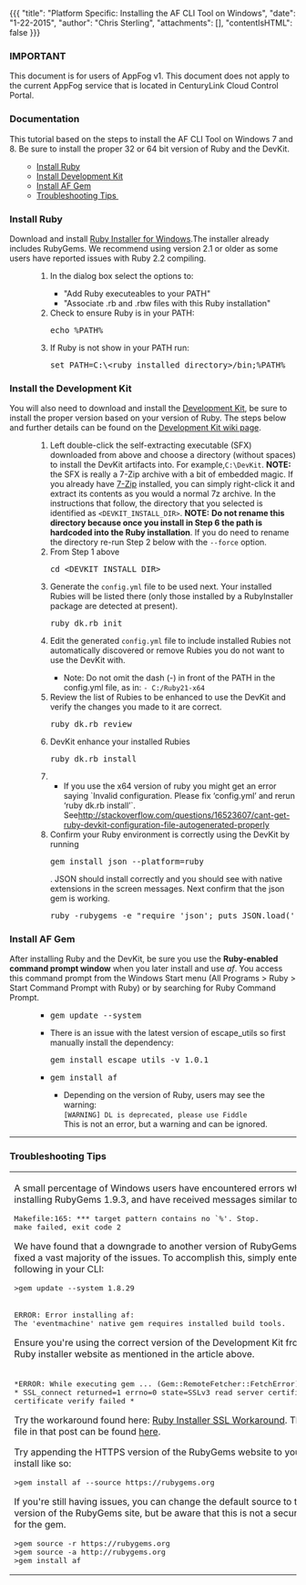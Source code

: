 {{{
  "title": "Platform Specific: Installing the AF CLI Tool on Windows",
  "date": "1-22-2015",
  "author": "Chris Sterling",
  "attachments": [],
  "contentIsHTML": false
}}}

### IMPORTANT

This document is for users of AppFog v1. This document does not apply to the current AppFog service that is located in CenturyLink Cloud Control Portal.

### Documentation

<p>This tutorial based on the steps to install the AF CLI Tool on Windows 7 and 8. Be sure to install the proper 32 or 64 bit version of Ruby and the DevKit.</p>
<ul>
<ul>
<li><a href="#ruby">Install Ruby</a></li>
<li><a href="#devkit">Install Development Kit</a></li>
<li><a href="#af">Install AF Gem</a></li>
<li><a href="#trouble">Troubleshooting Tips </a></li>
</ul>
</ul>
<h3><a name="ruby"></a>Install Ruby</h3>
<p>Download and install <a href="http://rubyinstaller.org/downloads/">Ruby Installer for Windows</a>.The installer already includes RubyGems. We recommend using version 2.1 or older as some users have reported issues with Ruby 2.2 compiling.</p>
<ul>
<ul>
<ol>
<li>In the dialog box select the options to:</li>
<ul>
<li>"Add Ruby executeables to your PATH"</li>
<li>"Associate .rb and .rbw files with this Ruby installation"</li>
</ul>
<li>Check to ensure Ruby is in your PATH:
<pre>echo %PATH%<code> </code></pre>
</li>
<li>If Ruby is not show in your PATH run:
<pre>set PATH=C:\&lt;ruby installed directory&gt;/bin;%PATH%</pre>
</li>
</ol>
</ul>
</ul>
<h3><a name="devkit"></a>Install the Development Kit</h3>
<p>You will also need to download and install the <a href="http://rubyinstaller.org/downloads/">Development Kit</a>, be sure to install the proper version based on your version of Ruby. The steps below and further details can be found on the <a href="https://github.com/oneclick/rubyinstaller/wiki/Development-Kit">Development Kit wiki page</a>.</p>
<ul>
<ul>
<ol>
<li>Left double-click the self-extracting executable (SFX) downloaded from above and choose a directory (without spaces) to install the DevKit artifacts into. For example,<code>C:\DevKit</code>. <strong>NOTE:</strong> the SFX is really a 7-Zip archive with a bit of embedded magic. If you already have <a href="http://7-zip.org/">7-Zip</a> installed, you can simply right-click it and extract its contents as you would a normal 7z archive. In the instructions that follow, the directory that you selected is identified as <code>&lt;DEVKIT_INSTALL_DIR&gt;</code>. <strong>NOTE:</strong> <strong>Do not rename this directory because once you install in Step 6 the path is hardcoded into the Ruby installation</strong>. If you do need to rename the directory re-run Step 2 below with the <code>--force</code> option.</li>
<li>From Step 1 above
<pre>cd &lt;DEVKIT_INSTALL_DIR&gt;</pre>
</li>
<li>Generate the <code>config.yml</code> file to be used next. Your installed Rubies will be listed there (only those installed by a RubyInstaller package are detected at present).
<pre>ruby dk.rb init</pre>
</li>
<li>Edit the generated <code>config.yml</code> file to include installed Rubies not automatically discovered or remove Rubies you do not want to use the DevKit with.</li>
<ul>
<li>Note: Do not omit the dash (-) in front of the PATH in the config.yml file, as in: <code>- C:/Ruby21-x64</code></li>
</ul>
<li>Review the list of Rubies to be enhanced to use the DevKit and verify the changes you made to it are correct.
<pre>ruby dk.rb review</pre>
</li>
<li>DevKit enhance your installed Rubies
<pre>ruby dk.rb install</pre>
</li>
<li>
<ul>
<li>If you use the x64 version of ruby you might get an error saying `Invalid configuration. Please fix ‘config.yml’ and rerun ‘ruby dk.rb install’`. See<a href="http://stackoverflow.com/questions/16523607/cant-get-ruby-devkit-configuration-file-autogenerated-properly">http://stackoverflow.com/questions/16523607/cant-get-ruby-devkit-configuration-file-autogenerated-properly</a></li>
</ul>
</li>
<li>Confirm your Ruby environment is correctly using the DevKit by running
<pre>gem install json --platform=ruby</pre>
. JSON should install correctly and you should see with native extensions in the screen messages. Next confirm that the json gem is working.
<pre>ruby -rubygems -e "require 'json'; puts JSON.load('[42]').inspect"</pre>
</li>
</ol>
</ul>
</ul>
<h3><a name="af"></a>Install AF Gem</h3>
<p>After installing Ruby and the DevKit, be sure you use the <strong>Ruby-enabled command prompt window</strong> when you later install and use <em>af</em>. You access this command prompt from the Windows Start menu (All Programs &gt; Ruby &gt; Start Command Prompt with Ruby) or by searching for Ruby Command Prompt.</p>
<ul>
<ul>
<ul>
<li>
<pre>gem update --system</pre>
</li>
<li>There is an issue with the latest version of escape_utils so first manually install the dependency:
<pre>gem install escape_utils -v 1.0.1</pre>
</li>
<li>
<pre>gem install af</pre>
</li>
<ul>
<li>Depending on the version of Ruby, users may see the warning:<br /> <code>[WARNING] DL is deprecated, please use Fiddle</code> <br />This is not an error, but a warning and can be ignored.</li>
</ul>
</ul>
</ul>
</ul>
<hr />
<h3><a name="trouble"></a>Troubleshooting Tips</h3>
<table>
<tbody>
<tr>
<td>
<p>A small percentage of Windows users have encountered errors while installing RubyGems 1.9.3, and have received messages similar to:</p>
<pre><span class="pln">Makefile:165: *** target pattern contains no `%'. Stop.<br />make failed, exit code 2</span></pre>
<p>We have found that a downgrade to another version of RubyGems have fixed a vast majority of the issues. To accomplish this, simply enter the following in your CLI:</p>
<pre>&gt;gem update --system 1.8.29</pre>
</td>
</tr>
<tr>
<td>
<pre>ERROR: Error installing af:
The 'eventmachine' native gem requires installed build tools.</pre>
<p>Ensure you're using the correct version of the Development Kit from the Ruby installer website as mentioned in the article above.</p>
</td>
</tr>
<tr>
<td>
<pre>*ERROR: While executing gem ... (Gem::RemoteFetcher::FetchError)* <br />* SSL_connect returned=1 errno=0 state=SSLv3 read server certificate B: <br />certificate verify failed * </pre>
<p>Try the workaround found here: <a href="https://gist.github.com/luislavena/f064211759ee0f806c88">Ruby Installer SSL Workaround</a>. The .pem file in that post can be found <a href="https://raw.githubusercontent.com/rubygems/rubygems/master/lib/rubygems/ssl_certs/AddTrustExternalCARoot-2048.pem">here</a>.</p>
<p>Try appending the HTTPS version of the RubyGems website to your gem install like so:</p>
<pre>&gt;gem install af --source https://rubygems.org</pre>
<p>If you're still having issues, you can change the default source to the HTTP version of the RubyGems site, but be aware that this is not a secure source for the gem.</p>
<pre>&gt;gem source -r https://rubygems.org
&gt;gem source -a http://rubygems.org
&gt;gem install af</pre>
</td>
</tr>
</tbody>
</table>
<p> </p>
